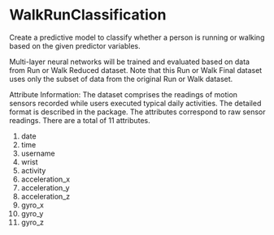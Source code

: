 # WalkRunClassification
Create a predictive model to classify whether a person is running or walking based on the given predictor variables.



Multi-layer neural networks will be trained and evaluated based on data from Run or
Walk Reduced dataset. Note that this Run or Walk Final dataset uses only the subset of
data from the original Run or Walk dataset.


Attribute Information:
The dataset comprises the readings of motion sensors recorded while users executed
typical daily activities. The detailed format is described in the package. The attributes
correspond to raw sensor readings. There are a total of 11 attributes.
1. date
2. time
3. username
4. wrist
5. activity
6. acceleration_x
7. acceleration_y
8. acceleration_z
9. gyro_x
10. gyro_y
11. gyro_z
